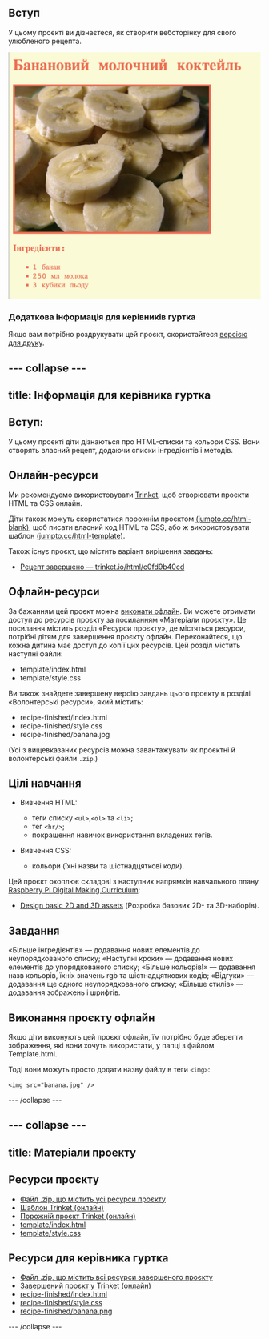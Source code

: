 ## Вступ

У цьому проєкті ви дізнаєтеся, як створити вебсторінку для свого улюбленого рецепта.

![знімок екрана](images/recipe-final.png)

### Додаткова інформація для керівників гуртка

Якщо вам потрібно роздрукувати цей проєкт, скористайтеся [версією для друку](https://projects.raspberrypi.org/uk-UA/projects/recipe/print).

--- collapse ---
---
title: Інформація для керівника гуртка
---

## Вступ:

У цьому проєкті діти дізнаються про HTML-списки та кольори CSS. Вони створять власний рецепт, додаючи списки інгредієнтів і методів.

## Онлайн-ресурси

Ми рекомендуємо використовувати [Trinket](https://trinket.io/), щоб створювати проєкти HTML та CSS онлайн.

Діти також можуть скористатися порожнім проєктом [(jumpto.cc/html-blank)](http://jumpto.cc/html-blank), щоб писати власний код HTML та CSS, або ж використовувати шаблон [(jumpto.cc/html-template)](http://jumpto.cc/html-template).

Також існує проєкт, що містить варіант вирішення завдань:

+ [Рецепт завершено — trinket.io/html/c0fd9b40cd](https://trinket.io/html/c0fd9b40cd)

## Офлайн-ресурси

За бажанням цей проєкт можна [виконати офлайн](https://rpf.io/html-offline). Ви можете отримати доступ до ресурсів проєкту за посиланням «Матеріали проєкту». Це посилання містить розділ «Ресурси проєкту», де містяться ресурси, потрібні дітям для завершення проєкту офлайн. Переконайтеся, що кожна дитина має доступ до копії цих ресурсів. Цей розділ містить наступні файли:

+ template/index.html
+ template/style.css

Ви також знайдете завершену версію завдань цього проєкту в розділі «Волонтерські ресурси», який містить:

+ recipe-finished/index.html
+ recipe-finished/style.css
+ recipe-finished/banana.jpg

(Усі з вищевказаних ресурсів можна завантажувати як проєктні й волонтерські файли `.zip`.)

## Цілі навчання

+ Вивчення HTML:
    
    + теги списку `<ul>`,`<ol>` та `<li>`;
    + тег `<hr/>`;
    + покращення навичок використання вкладених тегів.

+ Вивчення CSS:
    
    + кольори (їхні назви та шістнадцяткові коди).

Цей проєкт охоплює складові з наступних напрямків навчального плану [ Raspberry Pi Digital Making Curriculum](https://rpf.io/curriculum):

+ [Design basic 2D and 3D assets](https://www.raspberrypi.org/curriculum/design/creator) (Розробка базових 2D- та 3D-наборів).

## Завдання

«Більше інгредієнтів» — додавання нових елементів до неупорядкованого списку; «Наступні кроки» — додавання нових елементів до упорядкованого списку; «Більше кольорів!» — додавання назв кольорів, їхніх значень rgb та шістнадцяткових кодів; «Відгуки» — додавання ще одного неупорядкованого списку; «Більше стилів» — додавання зображень і шрифтів.

## Виконання проєкту офлайн

Якщо діти виконують цей проєкт офлайн, їм потрібно буде зберегти зображення, які вони хочуть використати, у папці з файлом Template.html.

Тоді вони можуть просто додати назву файлу в теги `<img>`:

```
<img src="banana.jpg" />
```

--- /collapse ---

--- collapse ---
---
title: Матеріали проекту
---

## Ресурси проєкту

+ [Файл .zip, що містить усі ресурси проєкту](https://rpf.io/p/uk-UA/recipe-go)
+ [Шаблон Trinket (онлайн)](http://jumpto.cc/trinket-template)
+ [Порожній проєкт Trinket (онлайн)](http://jumpto.cc/trinket-blank)
+ [template/index.html](resources/template-index.html)
+ [template/style.css](resources/template-style.css)

## Ресурси для керівника гуртка

+ [Файл .zip, що містить всі ресурси завершеного проєкту](https://rpf.io/p/uk-UA/recipe-go)
+ [Завершений проєкт у Trinket (онлайн)](https://trinket.io/html/c0fd9b40cd)
+ [recipe-finished/index.html](resources/recipe-finished-index.html)
+ [recipe-finished/style.css](resources/recipe-finished-style.css)
+ [recipe-finished/banana.png](resources/recipe-finished-banana.png)

--- /collapse ---